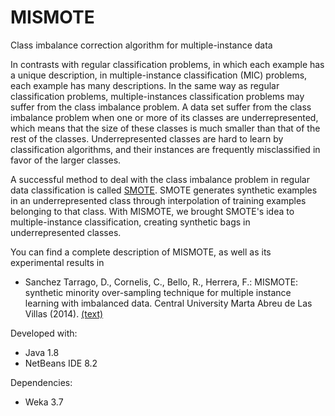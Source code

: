 # MISMOTE
Class imbalance correction algorithm for multiple-instance data

In contrasts with regular classification problems, in which each example has a unique description, in multiple-instance classification (MIC) problems, each example has many descriptions. In the same way as regular classification problems, multiple-instances classification problems may suffer from the class imbalance problem. A data set suffer from the class imbalance problem when one or more of its classes are underrepresented, which means that the size of these classes is much smaller than that of the rest of the classes. Underrepresented classes are hard to learn by classification algorithms, and their instances are frequently misclassified in favor of the larger classes.

A successful method to deal with the class imbalance problem in regular data classification is called <a href="https://jair.org/index.php/jair/article/view/10302" target="_blank">SMOTE</a>. SMOTE generates synthetic examples in an underrepresented class through interpolation of training examples belonging to that class. With MISMOTE, we brought SMOTE's idea to multiple-instance classification, creating synthetic bags in underrepresented classes. 

You can find a complete description of MISMOTE, as well as its experimental results in 
- Sanchez Tarrago, D., Cornelis, C., Bello, R., Herrera, F.: MISMOTE: synthetic minority over-sampling technique for multiple instance learning with imbalanced data. Central University Marta Abreu de Las Villas (2014). <a href="https://www.researchgate.net/publication/332513537_MISMOTE_synthetic_minority_over-sampling_technique_for_multiple_instance_learning_with_imbalanced_data" target="_blank">(text)</a>

Developed with:
- Java 1.8
- NetBeans IDE 8.2

Dependencies:
- Weka 3.7
